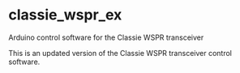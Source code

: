 classie_wspr_ex
===============

Arduino control software for the Classie WSPR transceiver

This is an updated version of the Classie WSPR transceiver control
software.


